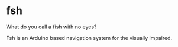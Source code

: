 # fsh
What do you call a fish with no eyes?

Fsh is an Arduino based navigation system for the visually impaired.
